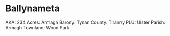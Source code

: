 # Ballynameta

AKA: 234
Acres: Armagh
Barony: Tynan
County: Tiranny
PLU: Ulster
Parish: Armagh
Townland: Wood Park